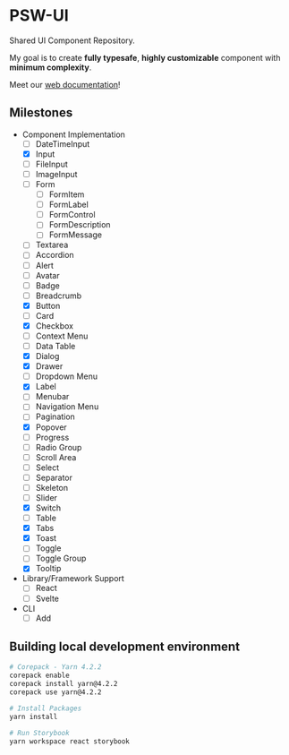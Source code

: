 # PSW-UI

Shared UI Component Repository.

My goal is to create **fully typesafe**, **highly customizable** component with **minimum complexity**.

Meet our [web documentation](https://ui.psw.kr)!


## Milestones

- Component Implementation
  - [ ] DateTimeInput
  - [x] Input
  - [ ] FileInput
  - [ ] ImageInput
  - [ ] Form
    - [ ] FormItem
    - [ ] FormLabel
    - [ ] FormControl
    - [ ] FormDescription
    - [ ] FormMessage
  - [ ] Textarea
  - [ ] Accordion
  - [ ] Alert
  - [ ] Avatar
  - [ ] Badge
  - [ ] Breadcrumb
  - [x] Button
  - [ ] Card
  - [x] Checkbox
  - [ ] Context Menu
  - [ ] Data Table
  - [x] Dialog
  - [x] Drawer
  - [ ] Dropdown Menu
  - [x] Label
  - [ ] Menubar
  - [ ] Navigation Menu
  - [ ] Pagination
  - [x] Popover
  - [ ] Progress
  - [ ] Radio Group
  - [ ] Scroll Area
  - [ ] Select
  - [ ] Separator
  - [ ] Skeleton
  - [ ] Slider
  - [x] Switch
  - [ ] Table
  - [x] Tabs
  - [x] Toast
  - [ ] Toggle
  - [ ] Toggle Group
  - [x] Tooltip
- Library/Framework Support
  - [ ] React
  - [ ] Svelte
- CLI
  - [ ] Add

## Building local development environment

```bash
# Corepack - Yarn 4.2.2
corepack enable
corepack install yarn@4.2.2
corepack use yarn@4.2.2

# Install Packages
yarn install

# Run Storybook
yarn workspace react storybook
```
